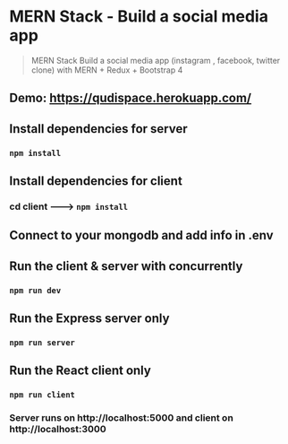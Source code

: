 # MERN Stack - Build a social media app 
> MERN Stack Build  a social media app (instagram , facebook, twitter clone) with MERN  + Redux  + Bootstrap 4

## Demo: https://qudispace.herokuapp.com/

## Install dependencies for server 
### `npm install`

## Install dependencies for client
### cd client ---> `npm install`

## Connect to your mongodb and add info in .env

## Run the client & server with concurrently
### `npm run dev`

## Run the Express server only
### `npm run server`

## Run the React client only
### `npm run client`

### Server runs on http://localhost:5000 and client on http://localhost:3000


